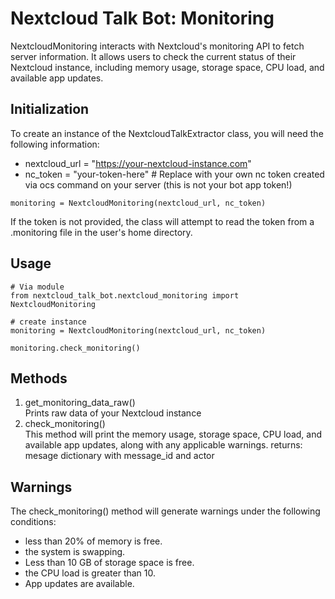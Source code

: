 # Nextcloud Talk Bot: Monitoring

NextcloudMonitoring interacts with Nextcloud's monitoring API to fetch server information. It allows users to check the current status of their Nextcloud instance, including memory usage, storage space, CPU load, and available app updates.

## Initialization

To create an instance of the NextcloudTalkExtractor class, you will need the following information:

- nextcloud_url = "https://your-nextcloud-instance.com"
- nc_token = "your-token-here"  # Replace with your own nc token created via ocs command on your server (this is not your bot app token!)

```
monitoring = NextcloudMonitoring(nextcloud_url, nc_token)
```

If the token is not provided, the class will attempt to read the token from a .monitoring file in the user's home directory.


## Usage

```
# Via module
from nextcloud_talk_bot.nextcloud_monitoring import NextcloudMonitoring

# create instance
monitoring = NextcloudMonitoring(nextcloud_url, nc_token)

monitoring.check_monitoring()
```
    
## Methods

1. get_monitoring_data_raw()  
Prints raw data of your Nextcloud instance  
2. check_monitoring()  
This method will print the memory usage, storage space, CPU load, and available app updates, along with any applicable warnings.
returns: mesage dictionary with message_id and actor

## Warnings

The check_monitoring() method will generate warnings under the following conditions:

- less than 20% of memory is free.
- the system is swapping.
- Less than 10 GB of storage space is free.
- the CPU load is greater than 10.
- App updates are available.